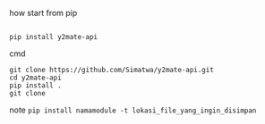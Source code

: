 how start
from pip
```

pip install y2mate-api
```
cmd
``` 
git clone https://github.com/Simatwa/y2mate-api.git
cd y2mate-api
pip install .
git clone 
```

note
```pip install namamodule -t lokasi_file_yang_ingin_disimpan```

